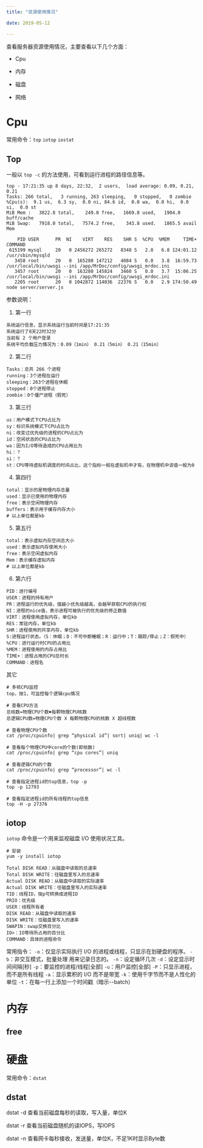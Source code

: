 ```yaml
---
title: "资源使用情况"

date: 2019-05-12

---
```


查看服务器资源使用情况，主要查看以下几个方面：

- Cpu

- 内存

- 磁盘

- 网络

# Cpu

常用命令：`top` `iotop` `iostat`

## Top
一般以 `top -c` 的方法使用，可看到运行进程的路径信息等。

```shell
top - 17:21:35 up 8 days, 22:32,  2 users,  load average: 0.09, 0.21, 0.21
Tasks: 266 total,   3 running, 263 sleeping,   0 stopped,   0 zombie
%Cpu(s):  9.1 us,  6.3 sy,  0.0 ni, 84.6 id,  0.0 wa,  0.0 hi,  0.0 si,  0.0 st
MiB Mem :   3822.8 total,    249.0 free,   1669.8 used,   1904.0 buff/cache
MiB Swap:   7918.0 total,   7574.2 free,    343.8 used.   1865.5 avail Mem 

    PID USER      PR  NI    VIRT    RES    SHR S  %CPU  %MEM     TIME+ COMMAND                                                                                                                          
 615199 mysql     20   0 2456272 265272   8348 S   2.8   6.8 124:01.12 /usr/sbin/mysqld                                                                                                                 
   3458 root      20   0  165280 147212   4084 S   0.0   3.8  16:59.73 /usr/local/bin/uwsgi --ini /app/MrDoc/config/uwsgi_mrdoc.ini                                                                     
   3457 root      20   0  163280 145824   3460 S   0.0   3.7  15:06.25 /usr/local/bin/uwsgi --ini /app/MrDoc/config/uwsgi_mrdoc.ini                                                                     
   2205 root      20   0 1042872 114036  22376 S   0.0   2.9 174:50.49 node server/server.js
```

参数说明：

1. 第一行
```shell
系统运行信息，显示系统运行当前时间是17:21:35
系统运行了8天22时32分
当前有 2 个用户登录
系统平均负载压力情况为：0.09（1min） 0.21（5min） 0.21（15min）
```
2. 第二行
```shell
Tasks：总共 266 个进程
running：3个进程在运行
sleeping：263个进程在休眠
stopped：0个进程停止
zombie：0个僵尸进程（假死）
```
3. 第三行
```shell
us：用户模式下CPU占比为
sy：标识系统模式下CPU占比为
ni：改变过优先级的进程的CPU占比为
id：空闲状态的CPU占比为
wa：因为I/O等待造成的CPU占用比为
hi：？
si：？
st：CPU等待虚拟机调度的时间占比，这个指标一般在虚拟机中才有，在物理机中该值一般为0
```
4. 第四行
```shell
total：显示的是物理内存总量
used：显示已使用的物理内存
free：表示空闲物理内存
buffers：表示用于缓存内存大小
# 以上单位都是kb
```
5. 第五行
```shell
total：表示虚拟内存空间总大小
used：表示虚拟内存使用大小
free：表示空闲虚拟内存
Mem：表示缓存虚拟内存
# 以上单位都是kb
```
6. 第六行
```shell
PID：进行编号
USER：进程的持有用户
PR：进程运行的优先级，值越小优先级越高，会越早获取CPU的执行权
NI：进程的nice值，表示进程可被执行的优先级的修正数值
VIRT：进程使用虚拟内存，单位kb
RES：常驻内存，单位kb
SHR：进程使用的共享内存，单位kb
S:进程运行状态。（S：休眠；D：不可中断睡眠；R：运行中；T：跟踪/停止；Z：假死中）
%CPU：进行运行时CPU的占用比
%MEM：进程使用的内存占用比
TIME+：进程占用的CPU总时长
COMMAND：进程名
```

其它
```shell
# 多核CPU监控
top，按1，可监控每个逻辑cpu情况

# 查看CPU方法
总核数=物理CPU个数✖每颗物理CPU核数
总逻辑CPU数=物理CPU个数 X 每颗物理CPU的核数 X 超线程数

# 查看物理CPU个数
cat /proc/cpuinfo| grep “physical id”| sort| uniq| wc -l

# 查看每个物理CPU中core的个数(即核数)
cat /proc/cpuinfo| grep “cpu cores”| uniq

# 查看逻辑CPU的个数
cat /proc/cpuinfo| grep “processor”| wc -l

# 查看指定进程id的top信息，top -p
top -p 12793

# 查看指定进程id的所有线程的top信息
top -H -p 27376
```

## iotop
`iotop` 命令是一个用来监视磁盘 I/O 使用状况工具。
```shell
# 安装
yum -y install iotop
```
```shell
Total DISK READ：从磁盘中读取的总速率
Total DISK WRITE：往磁盘里写入的总速率
Actual DISK READ：从磁盘中读取的实际速率
Actual DISK WRITE：往磁盘里写入的实际速率
TID：线程ID，按p可转换成进程ID
PRIO：优先级
USER：线程所有者
DISK READ：从磁盘中读取的速率
DISK WRITE：往磁盘里写入的速率
SWAPIN：swap交换百分比
IO>：IO等待所占用的百分比
COMMAND：具体的进程命令
```

常用指令：
`-o`：仅显示实际执行 I/O 的进程或线程，只显示在划硬盘的程序。
`-b`：非交互模式，批量处理 用来记录日志的。
`-n`：设定循环几次
`-d`：设定显示时间间隔[秒]
`-p`：要监控的进程/线程[全部]
`-u`：用户监控[全部]
`-P`：只显示进程，而不是所有线程
`-a`：显示累积的 I/O 而不是带宽
`-k`：使用千字节而不是人性化的单位
`-t`：在每一行上添加一个时间戳（暗示--batch）

# 内存

## free



# 硬盘

常用命令：`dstat`

## dstat

dstat -d 查看当前磁盘每秒的读取，写入量，单位K

dstat -r 查看当前磁盘随机的读IOPS，写IOPS

dstat -n 查看网卡每秒接收，发送量，单位K，不足1K时显示Byte数